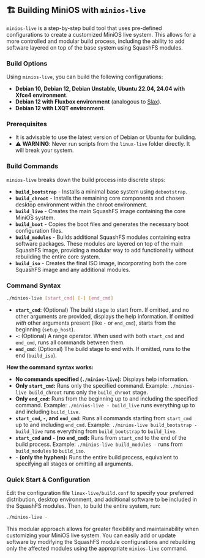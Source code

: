 ## 🏗️ Building MiniOS with `minios-live`

`minios-live` is a step-by-step build tool that uses pre-defined configurations to create a customized MiniOS live system. This allows for a more controlled and modular build process, including the ability to add software layered on top of the base system using SquashFS modules.

### Build Options

Using `minios-live`, you can build the following configurations:

- **Debian 10, Debian 12, Debian Unstable, Ubuntu 22.04, 24.04 with Xfce4 environment**.
- **Debian 12 with Fluxbox environment** (analogous to [Slax](https://www.slax.org/)).
- **Debian 12 with LXQT environment**.

### Prerequisites

- It is advisable to use the latest version of Debian or Ubuntu for building.
- ⚠️ **WARNING**: Never run scripts from the `linux-live` folder directly. It will break your system.

### Build Commands

`minios-live` breaks down the build process into discrete steps:

- **`build_bootstrap`** - Installs a minimal base system using `debootstrap`.
- **`build_chroot`** - Installs the remaining core components and chosen desktop environment within the chroot environment.
- **`build_live`** - Creates the main SquashFS image containing the core MiniOS system.
- **`build_boot`** - Copies the boot files and generates the necessary boot configuration files.
- **`build_modules`** - Builds additional SquashFS modules containing extra software packages. These modules are layered on top of the main SquashFS image, providing a modular way to add functionality without rebuilding the entire core system.
- **`build_iso`** - Creates the final ISO image, incorporating both the core SquashFS image and any additional modules.

### Command Syntax

```bash
./minios-live [start_cmd] [-] [end_cmd]
```

* **`start_cmd`**: (Optional) The build stage to start from. If omitted, and no other arguments are provided, displays the help information. If omitted *with* other arguments present (like `-` or `end_cmd`), starts from the beginning (`setup_host`).
* **`-`**: (Optional) A range operator. When used with both `start_cmd` and `end_cmd`, runs all commands between them.
* **`end_cmd`**: (Optional) The build stage to end with. If omitted, runs to the end (`build_iso`).

**How the command syntax works:**

* **No commands specified (`./minios-live`):** Displays help information.
* **Only `start_cmd`:** Runs only the specified command.  Example: `./minios-live build_chroot` runs only the `build_chroot` stage.
* **Only `end_cmd`:** Runs from the beginning up to and including the specified command. Example: `./minios-live - build_live` runs everything up to and including `build_live`.
* **`start_cmd`, `-`, and `end_cmd`:** Runs all commands starting from `start_cmd` up to and including `end_cmd`.  Example: `./minios-live build_bootstrap - build_live` runs everything from `build_bootstrap` to `build_live`.
* **`start_cmd` and `-` (no `end_cmd`):** Runs from `start_cmd` to the end of the build process. Example: `./minios-live build_modules -` runs from `build_modules` to `build_iso`.
* **`-` (only the hyphen):** Runs the entire build process, equivalent to specifying all stages or omitting all arguments.


### Quick Start & Configuration

Edit the configuration file  `linux-live/build.conf` to specify your preferred distribution, desktop environment, and additional software to be included in the SquashFS modules. Then, to build the entire system, run:

```bash
./minios-live -
```

This modular approach allows for greater flexibility and maintainability when customizing your MiniOS live system. You can easily add or update software by modifying the SquashFS module configurations and rebuilding only the affected modules using the appropriate `minios-live` command.
